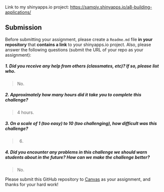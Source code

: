 Link to my shinyapps.io project: https://samqjy.shinyapps.io/a8-building-applications/

Submission
----------

Before submitting your assignment, please create a `Readme.md` file **in your repository** that **contains a link** to your shinyapps.io project. Also, please answer the following questions (submit the URL of your repo as your assignment):

##### 1. Did you receive any help from others (classmates, etc)? If so, please list who.

> No.

##### 2. Approximately how many hours did it take you to complete this challenge?

> 4 hours.

##### 3. On a scale of 1 (too easy) to 10 (too challenging), how difficult was this challenge?

> 6.

##### 4. Did you encounter any problems in this challenge we should warn students about in the future? How can we make the challenge better?

> No.

Please submit this GitHub repository to <a href="https://canvas.uw.edu/courses/1023398/assignments/3079013" target="_blank">Canvas</a> as your assignment, and thanks for your hard work!
